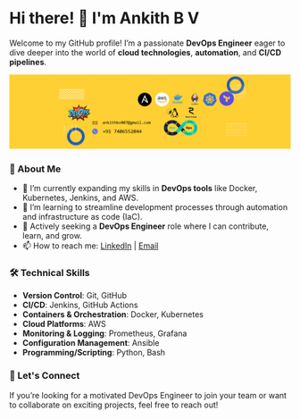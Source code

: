 # Hi there! 👋 I'm Ankith B V

Welcome to my GitHub profile! I’m a passionate **DevOps Engineer** eager to dive deeper into the world of **cloud technologies**, **automation**, and **CI/CD pipelines**.

<div align="center"> <img src="https://github.com/Ankithv007/Kubernetes/blob/main/images/megaproject-image/Final%20Output/github%20banner.png"> </div>



### 🚀 About Me
- 🔭 I’m currently expanding my skills in **DevOps tools** like Docker, Kubernetes, Jenkins, and AWS.
- 🌱 I’m learning to streamline development processes through automation and infrastructure as code (IaC).
- 💼 Actively seeking a **DevOps Engineer** role where I can contribute, learn, and grow.
- 📫 How to reach me: [LinkedIn](https://www.linkedin.com/in/ankithbv) | [Email](mailto:ankithbv007@gmail.com)

### 🛠️ Technical Skills
- **Version Control**: Git, GitHub
- **CI/CD**: Jenkins, GitHub Actions
- **Containers & Orchestration**: Docker, Kubernetes
- **Cloud Platforms**: AWS
- **Monitoring & Logging**: Prometheus, Grafana
- **Configuration Management**: Ansible
- **Programming/Scripting**: Python, Bash



### 🤝 Let's Connect
If you’re looking for a motivated DevOps Engineer to join your team or want to collaborate on exciting projects, feel free to reach out!
